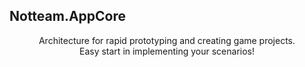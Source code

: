 ## Notteam.AppCore

<center>Architecture for rapid prototyping and creating game projects.</center>
<center>Easy start in implementing your scenarios!</center>
